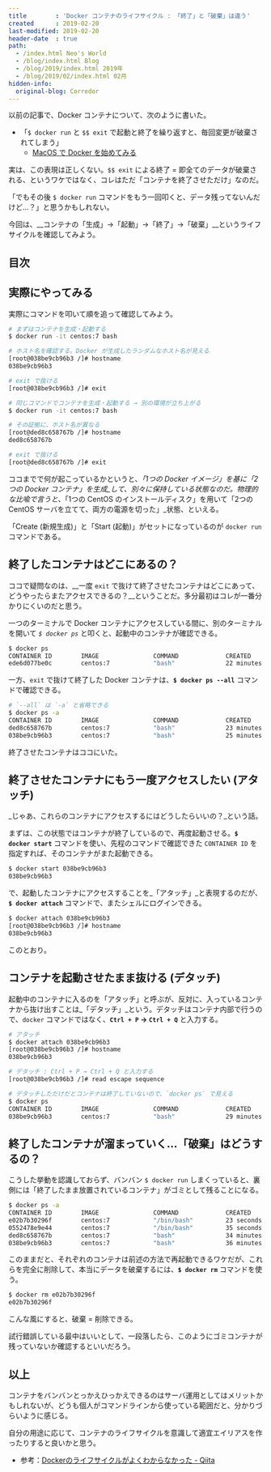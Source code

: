 ```yaml
---
title        : 'Docker コンテナのライフサイクル : 「終了」と「破棄」は違う'
created      : 2019-02-20
last-modified: 2019-02-20
header-date  : true
path:
  - /index.html Neo's World
  - /blog/index.html Blog
  - /blog/2019/index.html 2019年
  - /blog/2019/02/index.html 02月
hidden-info:
  original-blog: Corredor
---
```


以前の記事で、Docker コンテナについて、次のように書いた。

- 「`$ docker run` と `$$ exit` で起動と終了を繰り返すと、毎回変更が破棄されてしまう」
  - [MacOS で Docker を始めてみる](/blog/2019/02/18-01.html)

実は、この表現は正しくない。`$$ exit` による終了 = 即全てのデータが破棄される、というワケではなく、コレはただ「コンテナを終了させただけ」なのだ。

「でもその後 `$ docker run` コマンドをもう一回叩くと、データ残ってないんだけど…？」と思うかもしれない。

今回は、__コンテナの「生成」→「起動」→「終了」→「破棄」__というライフサイクルを確認してみよう。

## 目次

## 実際にやってみる

実際にコマンドを叩いて順を追って確認してみよう。

```bash
# まずはコンテナを生成・起動する
$ docker run -it centos:7 bash

# ホスト名を確認する。Docker が生成したランダムなホスト名が見える
[root@038be9cb96b3 /]# hostname
038be9cb96b3

# exit で抜ける
[root@038be9cb96b3 /]# exit

# 同じコマンドでコンテナを生成・起動する → 別の環境が立ち上がる
$ docker run -it centos:7 bash

# その証拠に、ホスト名が異なる
[root@ded8c658767b /]# hostname
ded8c658767b

# exit で抜ける
[root@ded8c658767b /]# exit
```

ココまでで何が起こっているかというと、_「1つの Docker イメージ」を基に「2つの Docker コンテナ」を生成_して、別々に保持している状態なのだ。物理的な比喩で言うと、_「1つの CentOS のインストールディスク」を用いて「2つの CentOS サーバを立てて、両方の電源を切った」_状態、といえる。

「Create (新規生成)」と「Start (起動)」がセットになっているのが `docker run` コマンドである。

## 終了したコンテナはどこにあるの？

ココで疑問なのは、__一度 `exit` で抜けて終了させたコンテナはどこにあって、どうやったらまたアクセスできるの？__ということだ。多分最初はコレが一番分かりにくいのだと思う。

一つのターミナルで Docker コンテナにアクセスしている間に、別のターミナルを開いて _`$ docker ps`_ と叩くと、起動中のコンテナが確認できる。

```bash
$ docker ps
CONTAINER ID        IMAGE               COMMAND             CREATED             STATUS              PORTS               NAMES
ede6d077be0c        centos:7            "bash"              22 minutes ago      Up 1 second                             silly_hamilton
```

一方、`exit` で抜けて終了した Docker コンテナは、__`$ docker ps --all`__ コマンドで確認できる。

```bash
# `--all` は `-a` と省略できる
$ docker ps -a
CONTAINER ID        IMAGE               COMMAND             CREATED             STATUS                      PORTS               NAMES
ded8c658767b        centos:7            "bash"              23 minutes ago      Up About a minute                               silly_hamilton
038be9cb96b3        centos:7            "bash"              25 minutes ago      Exited (0) 24 minutes ago                       hardcore_poitras
```

終了させたコンテナはココにいた。

## 終了させたコンテナにもう一度アクセスしたい (アタッチ)

_じゃあ、これらのコンテナにアクセスするにはどうしたらいいの？_という話。

まずは、この状態ではコンテナが終了しているので、再度起動させる。__`$ docker start`__ コマンドを使い、先程のコマンドで確認できた `CONTAINER ID` を指定すれば、そのコンテナがまた起動できる。

```bash
$ docker start 038be9cb96b3
038be9cb96b3
```

で、起動したコンテナにアクセスすることを_「アタッチ」_と表現するのだが、__`$ docker attach`__ コマンドで、またシェルにログインできる。

```bash
$ docker attach 038be9cb96b3
[root@038be9cb96b3 /]# hostname
038be9cb96b3
```

このとおり。

## コンテナを起動させたまま抜ける (デタッチ)

起動中のコンテナに入るのを「アタッチ」と呼ぶが、反対に、入っているコンテナから抜け出すことは_「デタッチ」_という。デタッチはコンテナ内部で行うので、`docker` コマンドではなく、__`Ctrl + P` → `Ctrl + Q`__ と入力する。

```bash
# アタッチ
$ docker attach 038be9cb96b3
[root@038be9cb96b3 /]# hostname
038be9cb96b3

# デタッチ : Ctrl + P → Ctrl + Q と入力する
[root@038be9cb96b3 /]# read escape sequence

# デタッチしただけだとコンテナは終了していないので、`docker ps` で見える
$ docker ps
CONTAINER ID        IMAGE               COMMAND             CREATED             STATUS              PORTS               NAMES
038be9cb96b3        centos:7            "bash"              29 minutes ago      Up About a minute                       hardcore_poitras
```

## 終了したコンテナが溜まっていく…「破棄」はどうするの？

こうした挙動を認識しておらず、バンバン `$ docker run` しまくっていると、裏側には「終了したまま放置されているコンテナ」がゴミとして残ることになる。

```bash
$ docker ps -a
CONTAINER ID        IMAGE               COMMAND             CREATED             STATUS                        PORTS               NAMES
e02b7b30296f        centos:7            "/bin/bash"         23 seconds ago      Exited (0) 22 seconds ago                         sad_pasteur
0552478e9e44        centos:7            "/bin/bash"         35 seconds ago      Exited (0) 34 seconds ago                         practical_rosalind
ded8c658767b        centos:7            "bash"              34 minutes ago      Exited (137) 11 minutes ago                       silly_hamilton
038be9cb96b3        centos:7            "bash"              36 minutes ago      Up 8 minutes                                      hardcore_poitras
```

このままだと、それぞれのコンテナは前述の方法で再起動できるワケだが、これらを完全に削除して、本当にデータを破棄するには、__`$ docker rm`__ コマンドを使う。

```bash
$ docker rm e02b7b30296f
e02b7b30296f
```

こんな風にすると、破棄 = 削除できる。

試行錯誤している最中はいいとして、一段落したら、このようにゴミコンテナが残っていないか確認するといいだろう。

## 以上

コンテナをバンバンとっかえひっかえできるのはサーバ運用としてはメリットかもしれないが、どうも個人がコマンドラインから使っている範囲だと、分かりづらいように感じる。

自分の用途に応じて、コンテナのライフサイクルを意識して適宜エイリアスを作ったりすると良いかと思う。

- 参考：[Dockerのライフサイクルがよくわからなかった - Qiita](https://qiita.com/chroju/items/ce9cae248cc016745c66)
